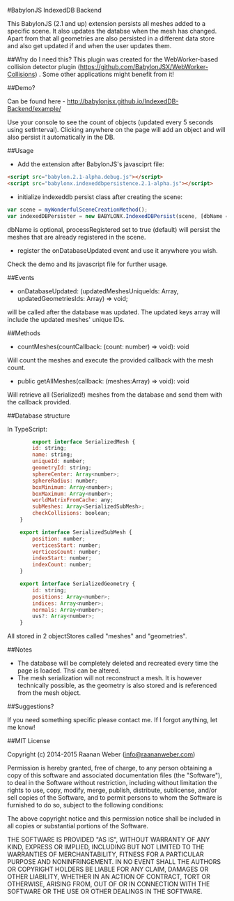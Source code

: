 #BabylonJS IndexedDB Backend

This BabylonJS (2.1 and up) extension persists all meshes added to a specific scene. It also updates the databse when the mesh has changed. Apart from that all geometries are also persisted in a different data store and also get updated if and when the user updates them.

##Why do I need this?
This plugin was created for the WebWorker-based collision detector plugin (https://github.com/BabylonJSX/WebWorker-Collisions) . Some other applications might benefit from it!

##Demo?

Can be found here - http://babylonjsx.github.io/IndexedDB-Backend/example/

Use your console to see the count of objects (updated every 5 seconds using setInterval). Clicking anywhere on the page will add an object and will also persist it automatically in the DB.

##Usage

* Add the extension after BabylonJS's javasciprt file:

```html
<script src="babylon.2.1-alpha.debug.js"></script>
<script src="babylonx.indexeddbpersistence.2.1-alpha.js"></script>
```

* initialize indexeddb persist class after creating the scene:

```javascript
var scene = myWonderfulSceneCreationMethod();
var indexedDBPersister = new BABYLONX.IndexedDBPersist(scene, [dbName = "babylonJsMeshes", processRegistered = true]);
```

dbName is optional, processRegistered set to true (default) will persist the meshes that are already registered in the scene.

* register the onDatabaseUpdated event and use it anywhere you wish.

Check the demo and its javascript file for further usage.

##Events

* onDatabaseUpdated: (updatedMeshesUniqueIds: Array<number>, updatedGeometriesIds: Array<string>) => void;
    
will be called after the database was updated. The updated keys array will include the updated meshes' unique IDs.

##Methods
* countMeshes(countCallback: (count: number) => void): void

Will count the meshes and execute the provided callback with the mesh count.

* public getAllMeshes(callback: (meshes:Array<SerializedMesh>) => void): void

Will retrieve all (Serialized!) meshes from the database and send them with the callback provided.

##Database structure

In TypeScript:

```javascript
        export interface SerializedMesh {
        id: string;
        name: string;
        uniqueId: number;
        geometryId: string;
        sphereCenter: Array<number>;
        sphereRadius: number;
        boxMinimum: Array<number>;
        boxMaximum: Array<number>;
        worldMatrixFromCache: any;
        subMeshes: Array<SerializedSubMesh>;
        checkCollisions: boolean;
    }

    export interface SerializedSubMesh {
        position: number;
        verticesStart: number;
        verticesCount: number;
        indexStart: number;
        indexCount: number;
    }

    export interface SerializedGeometry {
        id: string;
        positions: Array<number>;
        indices: Array<number>;
        normals: Array<number>;
        uvs?: Array<number>;
    }
```

All stored in 2 objectStores called "meshes" and "geometries".

##Notes
* The database will be completely deleted and recreated every time the page is loaded. Thsi can be altered.
* The mesh serialization will not reconstruct a mesh. It is however technically possible, as the geometry is also stored and is referenced from the mesh object.

##Suggestions?

If you need something specific please contact me. If I forgot anything, let me know!

##MIT License

Copyright (c) 2014-2015 Raanan Weber (info@raananweber.com)

Permission is hereby granted, free of charge, to any person obtaining a copy of this software and associated documentation files (the "Software"), to deal in the Software without restriction, including without limitation the rights to use, copy, modify, merge, publish, distribute, sublicense, and/or sell copies of the Software, and to permit persons to whom the Software is furnished to do so, subject to the following conditions:

The above copyright notice and this permission notice shall be included in all copies or substantial portions of the Software.

THE SOFTWARE IS PROVIDED "AS IS", WITHOUT WARRANTY OF ANY KIND, EXPRESS OR IMPLIED, INCLUDING BUT NOT LIMITED TO THE WARRANTIES OF MERCHANTABILITY, FITNESS FOR A PARTICULAR PURPOSE AND NONINFRINGEMENT. IN NO EVENT SHALL THE AUTHORS OR COPYRIGHT HOLDERS BE LIABLE FOR ANY CLAIM, DAMAGES OR OTHER LIABILITY, WHETHER IN AN ACTION OF CONTRACT, TORT OR OTHERWISE, ARISING FROM, OUT OF OR IN CONNECTION WITH THE SOFTWARE OR THE USE OR OTHER DEALINGS IN THE SOFTWARE.



